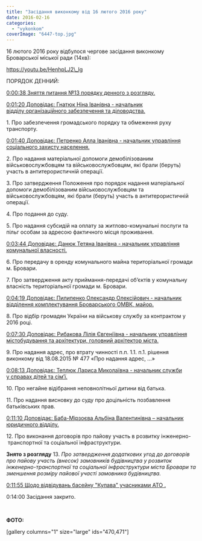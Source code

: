 ```yaml
---
title: "Засідання виконкому від 16 лютого 2016 року"
date: 2016-02-16
categories: 
  - "vykonkom"
coverImage: "6447-top.jpg"
---
```


16 лютого 2016 року відбулося чергове засідання виконкому Броварської міської ради (14хв):<!--more-->

https://youtu.be/HenhpLJ2\_lg

ПОРЯДОК ДЕННИЙ:

[0:00:38 Зняття питання №13 порядку денного з розгляду.](https://youtu.be/HenhpLJ2_lg?t=0m38s)

[0:01:20 Доповідає: Гнатюк Ніна Іванівна - начальник відділу організаційного забезпечення та діловодства.](https://youtu.be/HenhpLJ2_lg?t=1m20s)

1\. Про забезпечення громадського порядку та обмеження руху транспорту.

[0:01:40 Доповідає: Петренко Алла Іванівна - начальник управління соціального захисту населення.](https://youtu.be/HenhpLJ2_lg?t=1m40s)

2\. Про надання матеріальної допомоги демобілізованим військовослужбовцям та військовослужбовцям, які брали (беруть) участь в антитерористичній операції.

3\. Про затвердження Положення про порядок надання матеріальної допомоги демобілізованим військовослужбовцям та військовослужбовцям, які брали (беруть) участь в антитерористичній операції.

4\. Про подання до суду.

5\. Про надання субсидій на оплату за житлово-комунальні послуги та пільг особам за адресою фактичного місця проживання.

[0:03:44 Доповідає: Данюк Тетяна Іванівна - начальник управління комунальної власності.](https://youtu.be/HenhpLJ2_lg?t=3m44s)

6\. Про передачу в оренду комунального майна територіальної громади м. Бровари.

7\. Про затвердження акту приймання-передачі об’єктів у комунальну власність територіальної громади м. Бровари.

[0:04:19 Доповідає: Пилипенко Олександр Олексійович - начальник відділення комплектування Броварського ОМВК, майор.](https://youtu.be/HenhpLJ2_lg?t=4m19s)

8\. Про відбір громадян України на військову службу за контрактом у 2016 році.

[0:07:30 Доповідає: Рибакова Лілія Євгеніївна - начальник управління містобудування та архітектури, головний архітектор міста.](https://youtu.be/HenhpLJ2_lg?t=7m30s)

9\. Про надання адрес, про втрату чинності п.п. 1.1. п.1. рішення виконкому від 18.08.2015 № 477 «Про надання адрес, ...»

[0:08:13 Доповідає: Теплюк Лариса Миколаївна - начальник служби у справах дітей та сім’ї.](https://youtu.be/HenhpLJ2_lg?t=8m13s)

10\. Про негайне відібрання неповнолітньої дитини від батька.

11\. Про надання висновку до суду про доцільність позбавлення батьківських прав.

[0:11:10 Доповідає: Баба-Мірзоєва Альбіна Валентинівна – начальник юридичного відділу.](https://youtu.be/HenhpLJ2_lg?t=11m10s)

12\. Про виконання договорів про пайову участь в розвитку інженерно- транспортної та соціальної інфраструктури.

**Знято з розгляду** 13. _Про затвердження додаткових угод до договорів про пайову участь (внесок) замовників будівництва у розвиток інженерно-транспортної та соціальної інфраструктури міста Бровари та зменшення розміру пайової участі замовника будівництва._

[0:11:55 Щодо відвідувань басейну "Купава" учасниками АТО .](https://youtu.be/HenhpLJ2_lg?t=11m55s)

0:14:00 Засідання закрито.

 

**ФОТО:**

\[gallery columns="1" size="large" ids="470,471"\]

